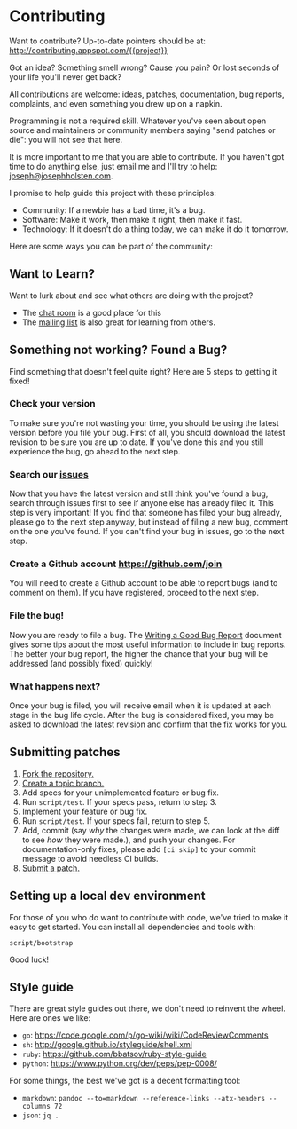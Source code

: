 # Contributing

Want to contribute? Up-to-date pointers should be at:
<http://contributing.appspot.com/{{project}}>

Got an idea? Something smell wrong? Cause you pain? Or lost seconds of
your life you'll never get back?

All contributions are welcome: ideas, patches, documentation, bug
reports, complaints, and even something you drew up on a napkin.

Programming is not a required skill. Whatever you've seen about open
source and maintainers or community members saying "send patches or die":
you will not see that here.

It is more important to me that you are able to contribute. If you
haven't got time to do anything else, just email me and I'll try to
help: <joseph@josephholsten.com>.

I promise to help guide this project with these principles:

-   Community: If a newbie has a bad time, it's a bug.
-   Software: Make it work, then make it right, then make it fast.
-   Technology: If it doesn't do a thing today, we can make it do
    it tomorrow.

Here are some ways you can be part of the community:

## Want to Learn?

Want to lurk about and see what others are doing with the project?

-   The [chat room] is a good place for this
-   The [mailing list] is also great for learning from others.

## Something not working? Found a Bug?

Find something that doesn't feel quite right? Here are 5 steps to
getting it fixed!

### Check your version

To make sure you're not wasting your time, you should be using the
latest version before you file your bug. First of all, you should
download the latest revision to be sure you are up to date. If you've
done this and you still experience the bug, go ahead to the next step.

### Search our [issues]

Now that you have the latest version and still think you've found a bug,
search through issues first to see if anyone else has already filed it.
This step is very important! If you find that someone has filed your bug
already, please go to the next step anyway, but instead of filing a new
bug, comment on the one you've found. If you can't find your bug in
issues, go to the next step.

### Create a Github account https://github.com/join

You will need to create a Github account to be able to report bugs (and
to comment on them). If you have registered, proceed to the next step.

### File the bug!

Now you are ready to file a bug. The [Writing a Good Bug Report]
document gives some tips about the most useful information to include in
bug reports. The better your bug report, the higher the chance that your
bug will be addressed (and possibly fixed) quickly!

### What happens next?

Once your bug is filed, you will receive email when it is updated at
each stage in the bug life cycle. After the bug is considered fixed, you
may be asked to download the latest revision and confirm that the fix
works for you.

## Submitting patches

1.  [Fork the repository.]
2.  [Create a topic branch.]
3.  Add specs for your unimplemented feature or bug fix.
4.  Run `script/test`. If your specs pass, return to step 3.
5.  Implement your feature or bug fix.
6.  Run `script/test`. If your specs fail, return to step 5.
7.  Add, commit (say *why* the changes were made, we can look at the
    diff to see *how* they were made.), and push your changes. For
    documentation-only fixes, please add `[ci skip]` to your commit
    message to avoid needless CI builds.
8.  [Submit a patch.]

## Setting up a local dev environment

For those of you who do want to contribute with code, we've tried to
make it easy to get started. You can install all dependencies and tools
with:

    script/bootstrap

Good luck!

## Style guide

There are great style guides out there, we don't need to reinvent the
wheel. Here are ones we like:

-   `go`: https://code.google.com/p/go-wiki/wiki/CodeReviewComments
-   `sh`: http://google.github.io/styleguide/shell.xml
-   `ruby`: https://github.com/bbatsov/ruby-style-guide
-   `python`: https://www.python.org/dev/peps/pep-0008/

For some things, the best we've got is a decent formatting tool:

-   `markdown`:
    `pandoc --to=markdown --reference-links --atx-headers --columns 72`
-   `json`: `jq .`

  [chat room]: irc://irc.freenode.org/{{project}}
  [mailing list]: https://groups.io/g/{{project}}
  [issues]: https://github.com/josephholsten/{{project}}/issues
  [Writing a Good Bug Report]: http://www.webkit.org/quality/bugwriting.html
  [Fork the repository.]: https://help.github.com/articles/fork-a-repo
  [Create a topic branch.]: http://learn.github.com/p/branching.html
  [Submit a patch.]: https://help.github.com/articles/using-pull-requests
